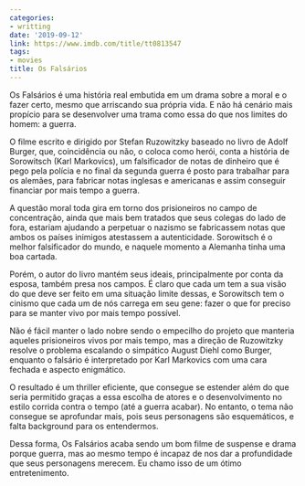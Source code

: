 ```yaml
---
categories:
- writting
date: '2019-09-12'
link: https://www.imdb.com/title/tt0813547
tags:
- movies
title: Os Falsários
---
```


Os Falsários é uma história real embutida em um drama sobre a moral e o fazer certo, mesmo que arriscando sua própria vida. E não há cenário mais propício para se desenvolver uma trama como essa do que nos limites do homem: a guerra.

O filme escrito e dirigido por Stefan Ruzowitzky baseado no livro de Adolf Burger, que, coincidência ou não, o coloca como herói, conta a história de Sorowitsch (Karl Markovics), um falsificador de notas de dinheiro que é pego pela polícia e no final da segunda guerra é posto para trabalhar para os alemães, para fabricar notas inglesas e americanas e assim conseguir financiar por mais tempo a guerra.

A questão moral toda gira em torno dos prisioneiros no campo de concentração, ainda que mais bem tratados que seus colegas do lado de fora, estariam ajudando a perpetuar o nazismo se fabricassem notas que ambos os países inimigos atestassem a autenticidade. Sorowitsch é o melhor falsificador do mundo, e naquele momento a Alemanha tinha uma boa cartada.

Porém, o autor do livro mantém seus ideais, principalmente por conta da esposa, também presa nos campos. É claro que cada um tem a sua visão do que deve ser feito em uma situação limite dessas, e Sorowitsch tem o cinismo que cada um de nós carrega em seu gene: fazer o que for preciso para se manter vivo por mais tempo possível.

Não é fácil manter o lado nobre sendo o empecilho do projeto que manteria aqueles prisioneiros vivos por mais tempo, mas a direção de Ruzowitzky resolve o problema escalando o simpático August Diehl como Burger, enquanto o falsário é interpretado por Karl Markovics com uma cara fechada e aspecto enigmático.

O resultado é um thriller eficiente, que consegue se estender além do que seria permitido graças a essa escolha de atores e o desenvolvimento no estilo corrida contra o tempo (até a guerra acabar). No entanto, o tema não consegue se aprofundar mais, pois seus personagens são esquemáticos, e falta background para os entendermos.

Dessa forma, Os Falsários acaba sendo um bom filme de suspense e drama porque guerra, mas ao mesmo tempo é incapaz de nos dar a profundidade que seus personagens merecem. Eu chamo isso de um ótimo entretenimento.


